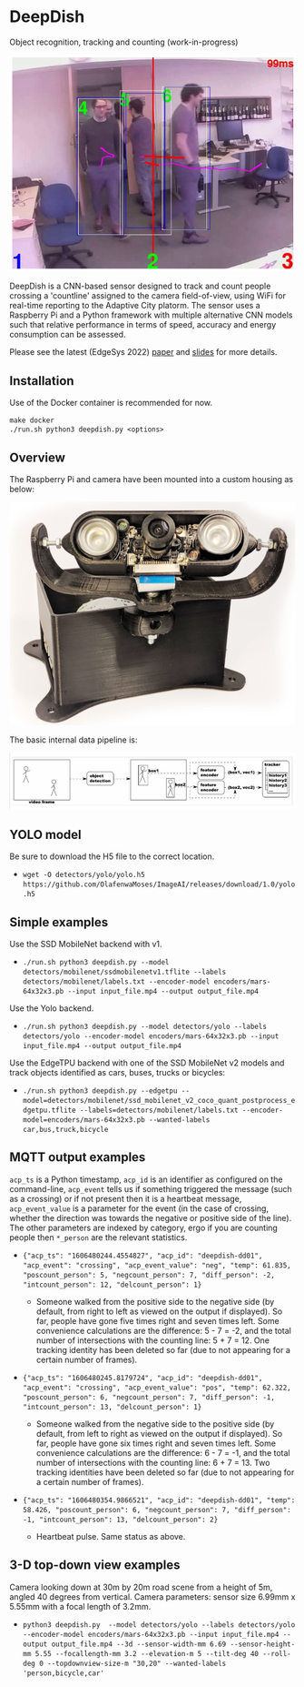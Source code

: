 # DeepDish

Object recognition, tracking and counting (work-in-progress)

![person detection and tracking](docs/images/titan.png)

DeepDish is a CNN-based sensor designed to track and count people crossing a 'countline' assigned to the
camera field-of-view, using WiFi for real-time reporting to the Adaptive City platorm. The sensor uses a Raspberry
Pi and a Python framework with multiple alternative CNN models such that relative performance in terms of speed, 
accuracy and energy consumption can be assessed.

Please see the latest (EdgeSys 2022) [paper](https://www.cl.cam.ac.uk/~mrd45/diet-deepdish.pdf) and [slides](https://www.cl.cam.ac.uk/~mrd45/edgesys22_slides.pdf) for more details.

## Installation

Use of the Docker container is recommended for now.
```
make docker
./run.sh python3 deepdish.py <options>
```
## Overview

The Raspberry Pi and camera have been mounted into a custom housing as below:

![prototype DeepDish unit](docs/images/huey.png)

The basic internal data pipeline is:

![pipeline](docs/images/tracking-by-detection-pipeline.png)

## YOLO model

Be sure to download the H5 file to the correct location.

- `wget -O detectors/yolo/yolo.h5 https://github.com/OlafenwaMoses/ImageAI/releases/download/1.0/yolo.h5`

## Simple examples

Use the SSD MobileNet backend with v1.
- `./run.sh python3 deepdish.py --model detectors/mobilenet/ssdmobilenetv1.tflite --labels detectors/mobilenet/labels.txt --encoder-model encoders/mars-64x32x3.pb --input input_file.mp4 --output output_file.mp4`

Use the Yolo backend.
- `./run.sh python3 deepdish.py --model detectors/yolo --labels detectors/yolo --encoder-model encoders/mars-64x32x3.pb --input input_file.mp4 --output output_file.mp4`

Use the EdgeTPU backend with one of the SSD MobileNet v2 models and track objects identified as cars, buses, trucks or bicycles:
- `./run.sh python3 deepdish.py --edgetpu --model=detectors/mobilenet/ssd_mobilenet_v2_coco_quant_postprocess_edgetpu.tflite --labels=detectors/mobilenet/labels.txt --encoder-model=encoders/mars-64x32x3.pb --wanted-labels car,bus,truck,bicycle`

## MQTT output examples

`acp_ts` is a Python timestamp, `acp_id` is an identifier as configured on the command-line, `acp_event` tells us if something triggered the message (such as a crossing) or if not present then it is a heartbeat message, `acp_event_value` is a parameter for the event (in the case of crossing, whether the direction was towards the negative or positive side of the line). The other parameters are indexed by category, ergo if you are counting people then `*_person` are the relevant statistics.

* `{"acp_ts": "1606480244.4554827", "acp_id": "deepdish-dd01", "acp_event": "crossing", "acp_event_value": "neg", "temp": 61.835, "poscount_person": 5, "negcount_person": 7, "diff_person": -2, "intcount_person": 12, "delcount_person": 1}`
  * Someone walked from the positive side to the negative side (by default, from right to left as viewed on the output if displayed). So far, people have gone five times right and seven times left. Some convenience calculations are the difference: 5 - 7 = -2, and the total number of intersections with the counting line: 5 + 7 = 12. One tracking identity has been deleted so far (due to not appearing for a certain number of frames).

* `{"acp_ts": "1606480245.8179724", "acp_id": "deepdish-dd01", "acp_event": "crossing", "acp_event_value": "pos", "temp": 62.322, "poscount_person": 6, "negcount_person": 7, "diff_person": -1, "intcount_person": 13, "delcount_person": 1}`
  * Someone walked from the negative side to the positive side (by default, from left to right as viewed on the output if displayed). So far, people have gone six times right and seven times left. Some convenience calculations are the difference: 6 - 7 = -1, and the total number of intersections with the counting line: 6 + 7 = 13. Two tracking identities have been deleted so far (due to not appearing for a certain number of frames).

* `{"acp_ts": "1606480354.9866521", "acp_id": "deepdish-dd01", "temp": 58.426, "poscount_person": 6, "negcount_person": 7, "diff_person": -1, "intcount_person": 13, "delcount_person": 2}`
  * Heartbeat pulse. Same status as above.

## 3-D top-down view examples

Camera looking down at 30m by 20m road scene from a height of 5m, angled 40 degrees from vertical. Camera parameters: sensor size 6.99mm x 5.55mm with a focal length of 3.2mm.
- `python3 deepdish.py  --model detectors/yolo --labels detectors/yolo --encoder-model encoders/mars-64x32x3.pb --input input_file.mp4 --output output_file.mp4 --3d --sensor-width-mm 6.69 --sensor-height-mm 5.55 --focallength-mm 3.2 --elevation-m 5 --tilt-deg 40 --roll-deg 0 --topdownview-size-m "30,20" --wanted-labels 'person,bicycle,car'`
